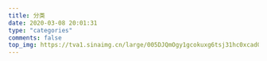 ```yaml
---
title: 分类
date: 2020-03-08 20:01:31
type: "categories"
comments: false
top_img: https://tva1.sinaimg.cn/large/005DJQmOgy1gcokuxg6tsj31hc0xcad0.jpg
---
```

